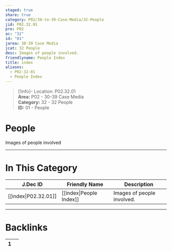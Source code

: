 ```yaml
---  
staged: true  
share: true  
category: P02/30-to-39-Case-Media/32-People  
jid: P02.32.01  
pro: P02  
ac: "32"  
id: "01"  
jarea: 30-39 Case Media  
jcat: 32 People  
desc: Images of people involved.  
friendlyname: People Index  
title: index  
aliases:  
  - P02-32-01  
  - People Index  
---  
```

  
>[!info]- Location: P02.32.01  
>**Area:** P02 - 30-39 Case Media  
>**Category:** 32 - 32 People  
>**ID:** 01 - People  
  
# People  
  
Images of people involved  
   
  
  
---  
# In This Category  
  
| J.Dec ID                                                                             | Friendly Name                                                                           | Description                |  
| ------------------------------------------------------------------------------------ | --------------------------------------------------------------------------------------- | -------------------------- |  
| [[index\|P02.32.01]] | [[index\|People Index]] | Images of people involved. |  
  
  
---  
# Backlinks  
<div><table class="dataview table-view-table"><thead class="table-view-thead"><tr class="table-view-tr-header"><th class="table-view-th"><span></span><span class="dataview small-text">1</span></th><th class="table-view-th"><span></span></th></tr></thead><tbody class="table-view-tbody"></tbody></table></div>